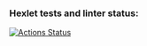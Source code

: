 ### Hexlet tests and linter status:
[![Actions Status](https://github.com/nikolaiKudriashov/frontend-project-46/workflows/hexlet-check/badge.svg)](https://github.com/nikolaiKudriashov/frontend-project-46/actions)